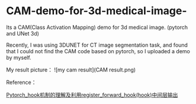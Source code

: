 # CAM-demo-for-3d-medical-image-
Its a CAM(Class Activation Mapping) demo for 3d medical image.  (pytorch and UNet 3d)

Recently, I was using 3DUNET for CT image segmentation task, and found that I could not find the CAM code based on pytorch, so I uploaded a demo by myself.

My result picture：
![my cam result](CAM result.png)

Reference：

[Pytorch_hook机制的理解及利用register_forward_hook(hook)中间层输出](https://blog.csdn.net/foneone/article/details/107099060?spm=1001.2101.3001.6661.1&utm_medium=distribute.pc_relevant_t0.none-task-blog-2%7Edefault%7ECTRLIST%7ERate-1-107099060-blog-123301280.pc_relevant_3mothn_strategy_and_data_recovery&depth_1-utm_source=distribute.pc_relevant_t0.none-task-blog-2%7Edefault%7ECTRLIST%7ERate-1-107099060-blog-123301280.pc_relevant_3mothn_strategy_and_data_recovery&utm_relevant_index=1)

